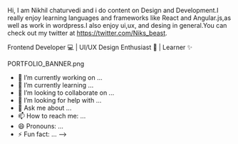 Hi, 
I am Nikhil chaturvedi and i do content on Design and Development.I really enjoy learning languages and frameworks like React and Angular.js,as well as work in wordpress.I also enjoy ui,ux, and desing in general.You can check out my twitter at https://twitter.com/Niks_beast.

Frontend Developer 💻 | UI/UX Design Enthusiast 💫 | Learner ✨

PORTFOLIO_BANNER.png


- 🔭 I’m currently working on ...
- 🌱 I’m currently learning ...
- 👯 I’m looking to collaborate on ...
- 🤔 I’m looking for help with ...
- 💬 Ask me about ...
- 📫 How to reach me: ...
- 😄 Pronouns: ...
- ⚡ Fun fact: ...
-->

